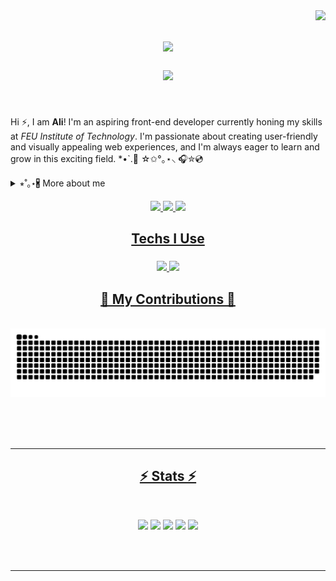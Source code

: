 <img align="right" src="https://visitor-badge.laobi.icu/badge?page_id=salesp07.alingetz" />

<h1 align="center">
    <img src="https://readme-typing-svg.herokuapp.com/?font=Righteous&size=35&center=true&vCenter=true&width=500&height=70&duration=4000&lines=Hi+There!+👋;+I'm+Allyza+Goyon!;" />
</h1>

###

<div align="center">
  <img height="" src="https://github.com/alingetz/alingetz/blob/main/ali_banner.gif?raw=true"/>
</div>

###


 <!-- sqlite, safari, google-chrome are other good icon options -->
  </a>
</div>

<br/>

<p>
  
Hi ⚡, I am **Ali**! I'm an aspiring front-end developer currently honing my skills at <i>FEU Institute of Technology</i>. I'm passionate about creating user-friendly and visually appealing web experiences, and I'm always eager to learn and grow in this exciting field. *•`.🫧 ☆✩°｡⋆⸜ 🎧✮💿

<div>
<details>
  <summary>⭒˚｡⋆🖁 More about me</summary>

- 🔭 I'm currently studying **BSIT- Web and Mobile Development**

- 🌱 I love anything <i>design</i>

- 🤝 I’m looking for other people to **collab** with
  
- 📫 Reach me out at **allyza.goyon@gmail.com**

</details>
  
</p>

<div align="center"> 
  <a href="mailto:allyza.goyon@gmail.com">
    <img src="https://img.shields.io/badge/Gmail-333333?style=for-the-badge&logo=gmail&logoColor=red" />
  </a>
  <a href="[https://linkedin.com/in/pedro-sales-muni](https://www.linkedin.com/in/allyza-marielle-goyon-430a1b263/)z" target="_blank">
    <img src="https://img.shields.io/badge/LinkedIn-0077B5?style=for-the-badge&logo=linkedin&logoColor=white" target="_blank" />
  </a>
  <a href="https://salesp07.github.io" target="_blank">
     <img src="https://img.shields.io/badge/Portfolio-FF5722?style=for-the-badge&logo=todoist&logoColor=white" target="_blank" />

<h2 align="center">Techs I Use</h2>

###

<div align="center">
    <img src="https://skillicons.dev/icons?i=react,bootstrap,mui,html,css,vscode,github,figma,tailwind,git,r" />
    <img src="https://skillicons.dev/icons?i=nodejs,python,javascript,typescript,express,firebase,mongodb,c,java,nextjs,mysql,flask" /><br>
</div>

###

<div align="center">
  <h2>🐍 My Contributions 🐍</h2>
  <br>
  <img alt="snake eating my contributions" src="https://raw.githubusercontent.com/salesp07/salesp07/output/github-contribution-grid-snake.svg" />
  
  <br/><br/><br/>
</div>

<hr/>

<h2 align="center">⚡ Stats ⚡</h2>
<br>

[![](https://raw.githubusercontent.com/alingetz/STATS/master/profile-summary-card-output/jolly/0-profile-details.svg)](https://github.com/vn7n24fzkq/github-profile-summary-cards)
[![](https://raw.githubusercontent.com/alingetz/STATS/master/profile-summary-card-output/jolly/1-repos-per-language.svg)](https://github.com/vn7n24fzkq/github-profile-summary-cards) [![](https://raw.githubusercontent.com/alingetz/STATS/master/profile-summary-card-output/jolly/2-most-commit-language.svg)](https://github.com/vn7n24fzkq/github-profile-summary-cards)
[![](https://raw.githubusercontent.com/alingetz/STATS/master/profile-summary-card-output/jolly/3-stats.svg)](https://github.com/vn7n24fzkq/github-profile-summary-cards) [![](https://raw.githubusercontent.com/alingetz/STATS/master/profile-summary-card-output/jolly/4-productive-time.svg)](https://github.com/vn7n24fzkq/github-profile-summary-cards)
</div>

<br/><br/>

<hr/>

<br/>
